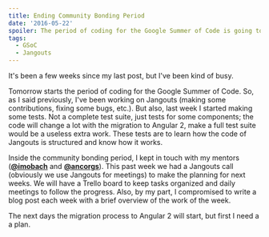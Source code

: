```yaml
---
title: Ending Community Bonding Period
date: '2016-05-22'
spoiler: The period of coding for the Google Summer of Code is going to start.
tags:
  - GSoC
  - Jangouts
---
```


It's been a few weeks since my last post, but I've been kind of busy.

Tomorrow starts the period of coding for the Google Summer of Code. So, as I
said previously, I've been working on Jangouts (making some contributions,
fixing some bugs, etc.). But also, last week I started making some tests. Not a
complete test suite, just tests for some components; the code will change a lot
with the migration to Angular 2, make a full test suite would be a useless
extra work. These tests are to learn how the code of Jangouts is structured
and know how it works.

Inside the community bonding period, I kept in touch with my mentors
(**[@imobach](https://github.com/imobach)** and **[@ancorgs](https://github.com/ancorgs)**).
This past week we had a Jangouts call (obviously we use Jangouts for meetings) to
make the planning for next weeks. We will have a Trello board to keep tasks
organized and daily meetings to follow the progress. Also, by my part, I
compromised to write a blog post each week with a brief overview of the
work of the week.

The next days the migration process to Angular 2 will start, but first I need a
a plan.
